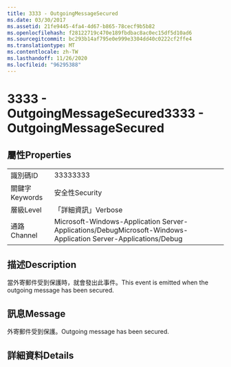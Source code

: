 ```yaml
---
title: 3333 - OutgoingMessageSecured
ms.date: 03/30/2017
ms.assetid: 21fe9445-4fa4-4d67-b865-78cecf9b5b82
ms.openlocfilehash: f28122719c470e189fbdbac8ac0ec15df5d10ad6
ms.sourcegitcommit: bc293b14af795e0e999e3304dd40c0222cf2ffe4
ms.translationtype: MT
ms.contentlocale: zh-TW
ms.lasthandoff: 11/26/2020
ms.locfileid: "96295388"
---
```

# <a name="3333---outgoingmessagesecured"></a><span data-ttu-id="16909-102">3333 - OutgoingMessageSecured</span><span class="sxs-lookup"><span data-stu-id="16909-102">3333 - OutgoingMessageSecured</span></span>

## <a name="properties"></a><span data-ttu-id="16909-103">屬性</span><span class="sxs-lookup"><span data-stu-id="16909-103">Properties</span></span>  
  
|||  
|-|-|  
|<span data-ttu-id="16909-104">識別碼</span><span class="sxs-lookup"><span data-stu-id="16909-104">ID</span></span>|<span data-ttu-id="16909-105">3333</span><span class="sxs-lookup"><span data-stu-id="16909-105">3333</span></span>|  
|<span data-ttu-id="16909-106">關鍵字</span><span class="sxs-lookup"><span data-stu-id="16909-106">Keywords</span></span>|<span data-ttu-id="16909-107">安全性</span><span class="sxs-lookup"><span data-stu-id="16909-107">Security</span></span>|  
|<span data-ttu-id="16909-108">層級</span><span class="sxs-lookup"><span data-stu-id="16909-108">Level</span></span>|<span data-ttu-id="16909-109">「詳細資訊」</span><span class="sxs-lookup"><span data-stu-id="16909-109">Verbose</span></span>|  
|<span data-ttu-id="16909-110">通路</span><span class="sxs-lookup"><span data-stu-id="16909-110">Channel</span></span>|<span data-ttu-id="16909-111">Microsoft-Windows-Application Server-Applications/Debug</span><span class="sxs-lookup"><span data-stu-id="16909-111">Microsoft-Windows-Application Server-Applications/Debug</span></span>|  
  
## <a name="description"></a><span data-ttu-id="16909-112">描述</span><span class="sxs-lookup"><span data-stu-id="16909-112">Description</span></span>  

 <span data-ttu-id="16909-113">當外寄郵件受到保護時，就會發出此事件。</span><span class="sxs-lookup"><span data-stu-id="16909-113">This event is emitted when the outgoing message has been secured.</span></span>  
  
## <a name="message"></a><span data-ttu-id="16909-114">訊息</span><span class="sxs-lookup"><span data-stu-id="16909-114">Message</span></span>  

 <span data-ttu-id="16909-115">外寄郵件受到保護。</span><span class="sxs-lookup"><span data-stu-id="16909-115">Outgoing message has been secured.</span></span>  
  
## <a name="details"></a><span data-ttu-id="16909-116">詳細資料</span><span class="sxs-lookup"><span data-stu-id="16909-116">Details</span></span>
